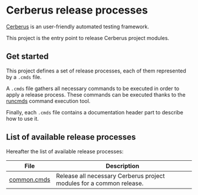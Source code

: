 # Cerberus release processes

[Cerberus](http://www.cerberus-testing.org/) is an user-friendly automated testing framework.

This project is the entry point to release Cerberus project modules.

## Get started

This project defines a set of release processes, each of them represented by a `.cmds` file.

A `.cmds` file gathers all necessary commands to be executed in order to apply a release process. These commands can be executed thanks to the [runcmds](https://github.com/abourdon/runcmds) command execution tool.
 
Finally, each `.cmds` file contains a documentation header part to describe how to use it.

## List of available release processes

Hereafter the list of available release processes:

File                            | Description                        
--------------------------------|---------------------------------------------------------------------
[common.cmds](./common.cmds)    | Release all necessary Cerberus project modules for a common release.  